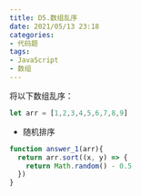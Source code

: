 ```yaml
---
title: D5.数组乱序
date: 2021/05/13 23:18
categories: 
- 代码题
tags: 
- JavaScript
- 数组
---
```


将以下数组乱序：
```javascript
let arr = [1,2,3,4,5,6,7,8,9]
```

- 随机排序

```javascript
function answer_1(arr){
  return arr.sort((x, y) => {
    return Math.random() - 0.5
  })
}
```